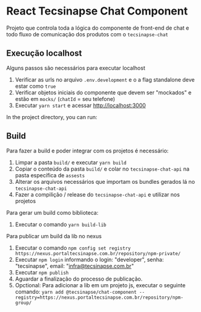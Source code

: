 # React Tecsinapse Chat Component

Projeto que controla toda a lógica do componente de front-end de chat e todo
fluxo de comunicação dos produtos com o `tecsinapse-chat`

## Execução localhost

Alguns passos são necessários para executar localhost
1. Verificar as urls no arquivo `.env.development` e o a flag standalone deve estar como `true`
2. Verificar objetos iniciais do componente que devem ser "mockados" e estão em `mocks/` (`chatId` = seu telefone)
3. Executar `yarn start` e acessar [http://localhost:3000](http://localhost:3000)

In the project directory, you can run:

## Build

Para fazer a build e poder integrar com os projetos é necessário:
1. Limpar a pasta `build/` e executar `yarn build`
2. Copiar o conteúdo da pasta `build/` e colar no `tecsinapse-chat-api` na pasta específica de `assests`
3. Alterar os arquivos necessários que importam os bundles gerados lá no `tecsinapse-chat-api`
4. Fazer a compilição / release do `tecsinapse-chat-api` e utilizar nos projetos

Para gerar um build como biblioteca:
1. Executar o comando `yarn build-lib`

Para publicar um build da lib no nexus
1. Executar o comando `npm config set registry https://nexus.portaltecsinapse.com.br/repository/npm-private/`
2. Executar `npm login` informando o login: "developer", senha: "tecsinapse", email: "infra@tecsinapse.com.br"
3. Executar `npm publish`
4. Aguardar a finalização do processo de publicação.
5. Opctional: Para adicionar a lib em um projeto js, executar o seguinte comando: `yarn add @tecsinapse/chat-component --registry=https://nexus.portaltecsinapse.com.br/repository/npm-group/`